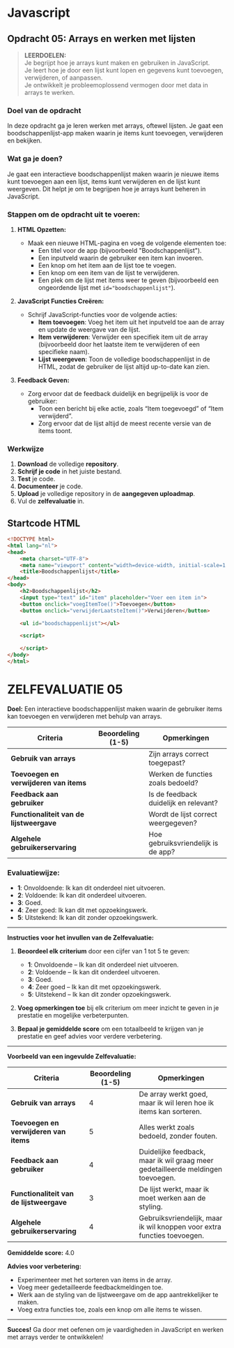 # Javascript
## Opdracht 05: Arrays en werken met lijsten
> **LEERDOELEN:**  
> Je begrijpt hoe je arrays kunt maken en gebruiken in JavaScript.  
> Je leert hoe je door een lijst kunt lopen en gegevens kunt toevoegen, verwijderen, of aanpassen.  
> Je ontwikkelt je probleemoplossend vermogen door met data in arrays te werken.

### Doel van de opdracht
In deze opdracht ga je leren werken met arrays, oftewel lijsten. Je gaat een boodschappenlijst-app maken waarin je items kunt toevoegen, verwijderen en bekijken.

### Wat ga je doen?
Je gaat een interactieve boodschappenlijst maken waarin je nieuwe items kunt toevoegen aan een lijst, items kunt verwijderen en de lijst kunt weergeven. Dit helpt je om te begrijpen hoe je arrays kunt beheren in JavaScript.

### Stappen om de opdracht uit te voeren:

1. **HTML Opzetten:**
   - Maak een nieuwe HTML-pagina en voeg de volgende elementen toe:
     - Een titel voor de app (bijvoorbeeld "Boodschappenlijst").
     - Een inputveld waarin de gebruiker een item kan invoeren.
     - Een knop om het item aan de lijst toe te voegen.
     - Een knop om een item van de lijst te verwijderen.
     - Een plek om de lijst met items weer te geven (bijvoorbeeld een ongeordende lijst met `id="boodschappenlijst"`).

2. **JavaScript Functies Creëren:**
   - Schrijf JavaScript-functies voor de volgende acties:
     - **Item toevoegen**: Voeg het item uit het inputveld toe aan de array en update de weergave van de lijst.
     - **Item verwijderen**: Verwijder een specifiek item uit de array (bijvoorbeeld door het laatste item te verwijderen of een specifieke naam).
     - **Lijst weergeven**: Toon de volledige boodschappenlijst in de HTML, zodat de gebruiker de lijst altijd up-to-date kan zien.

3. **Feedback Geven:**
   - Zorg ervoor dat de feedback duidelijk en begrijpelijk is voor de gebruiker:
     - Toon een bericht bij elke actie, zoals “Item toegevoegd” of “Item verwijderd”.
     - Zorg ervoor dat de lijst altijd de meest recente versie van de items toont.

### Werkwijze
1. **Download** de volledige **repository**.
2. **Schrijf je code** in het juiste bestand.
3. **Test** je code.
4. **Documenteer** je code.
5. **Upload** je volledige repository in de **aangegeven uploadmap**.
6. Vul de **zelfevaluatie** in.

## Startcode HTML

```html
<!DOCTYPE html>
<html lang="nl">
<head>
    <meta charset="UTF-8">
    <meta name="viewport" content="width=device-width, initial-scale=1.0">
    <title>Boodschappenlijst</title>
</head>
<body>
    <h2>Boodschappenlijst</h2>
    <input type="text" id="item" placeholder="Voer een item in">
    <button onclick="voegItemToe()">Toevoegen</button>
    <button onclick="verwijderLaatsteItem()">Verwijderen</button>

    <ul id="boodschappenlijst"></ul>

    <script>

    </script>
</body>
</html>
```
# ZELFEVALUATIE 05
**Doel:** Een interactieve boodschappenlijst maken waarin de gebruiker items kan toevoegen en verwijderen met behulp van arrays.

| **Criteria**                            | **Beoordeling (1-5)** | **Opmerkingen**                         |
|-----------------------------------------|------------------------|-----------------------------------------|
| **Gebruik van arrays**                  |                        | Zijn arrays correct toegepast?          |
| **Toevoegen en verwijderen van items**  |                        | Werken de functies zoals bedoeld?       |
| **Feedback aan gebruiker**              |                        | Is de feedback duidelijk en relevant?   |
| **Functionaliteit van de lijstweergave**|                        | Wordt de lijst correct weergegeven?     |
| **Algehele gebruikerservaring**         |                        | Hoe gebruiksvriendelijk is de app?      |

### Evaluatiewijze:
- **1**: Onvoldoende: Ik kan dit onderdeel niet uitvoeren.
- **2**: Voldoende: Ik kan dit onderdeel uitvoeren.
- **3**: Goed.
- **4**: Zeer goed: Ik kan dit met opzoekingswerk.
- **5**: Uitstekend: Ik kan dit zonder opzoekingswerk.

---

**Instructies voor het invullen van de Zelfevaluatie:**

1. **Beoordeel elk criterium** door een cijfer van 1 tot 5 te geven:
   - **1**: Onvoldoende – Ik kan dit onderdeel niet uitvoeren.
   - **2**: Voldoende – Ik kan dit onderdeel uitvoeren.
   - **3**: Goed.
   - **4**: Zeer goed – Ik kan dit met opzoekingswerk.
   - **5**: Uitstekend – Ik kan dit zonder opzoekingswerk.

2. **Voeg opmerkingen toe** bij elk criterium om meer inzicht te geven in je prestatie en mogelijke verbeterpunten.

3. **Bepaal je gemiddelde score** om een totaalbeeld te krijgen van je prestatie en geef advies voor verdere verbetering.

---

**Voorbeeld van een ingevulde Zelfevaluatie:**

| **Criteria**                            | **Beoordeling (1-5)** | **Opmerkingen**                         |
|-----------------------------------------|------------------------|-----------------------------------------|
| **Gebruik van arrays**                  | 4                      | De array werkt goed, maar ik wil leren hoe ik items kan sorteren. |
| **Toevoegen en verwijderen van items**  | 5                      | Alles werkt zoals bedoeld, zonder fouten. |
| **Feedback aan gebruiker**              | 4                      | Duidelijke feedback, maar ik wil graag meer gedetailleerde meldingen toevoegen. |
| **Functionaliteit van de lijstweergave**| 3                      | De lijst werkt, maar ik moet werken aan de styling. |
| **Algehele gebruikerservaring**         | 4                      | Gebruiksvriendelijk, maar ik wil knoppen voor extra functies toevoegen. |

**Gemiddelde score:** 4.0

**Advies voor verbetering:**
- Experimenteer met het sorteren van items in de array.
- Voeg meer gedetailleerde feedbackmeldingen toe.
- Werk aan de styling van de lijstweergave om de app aantrekkelijker te maken.
- Voeg extra functies toe, zoals een knop om alle items te wissen.

---

**Succes!** Ga door met oefenen om je vaardigheden in JavaScript en werken met arrays verder te ontwikkelen!
